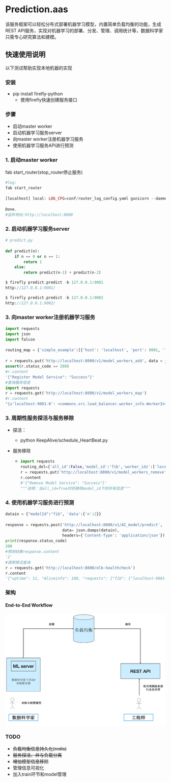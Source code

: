# Prediction.aas

该服务框架可以轻松分布式部署机器学习模型，内置简单负载均衡的功能，生成REST API服务，实现对机器学习的部署、分发、管理、调用统计等，数据科学家只需专心研究算法和建模。

## 快速使用说明

以下测试帮助实现本地机器的实现

### 安装

- pip install firefly-python
  - 使用firefly快速创建服务接口

### 步骤

- 启动master worker
- 启动机器学习服务server
- 向master worker注册机器学习服务
- 使用机器学习服务API进行预测

### 1. 启动master worker

fab start_router(stop_router停止服务)

```Php
#log:
fab start_router

[localhost] local: LOG_CFG=conf/router_log_config.yaml gunicorn --daemon 'router.router_app:loader()' --error-logfile gunicorn.log --access-logfile gunicorn_access.log

Done.
#监听地址:http://localhost:8000
```

### 2. 启动机器学习服务server

```python
# predict.py

def predict(n):
	if n == 0 or n == 1:
		return 1
	else:
		return predict(n-1) + predict(n-2)
```

```php
$ firefly predict.predict -b 127.0.0.1:9001
http://127.0.0.1:9001/
```

```php
$ firefly predict.predict -b 127.0.0.1:9002
http://127.0.0.1:9002/
```

### 3. 向master worker注册机器学习服务

```python
import requests
import json
import falcon

routing_map = {'simple_example':[{'host': 'localhost', 'port': 9001, 'local_worker_id': 0},{'host': 'localhost', 'port': 9002, 'local_worker_id': 0]}

r = requests.put('http://localhost:8000/v1/model_workers_add', data = json.dumps(routing_map))
assert(r.status_code == 200)
#r.content
'{"Register Model Service": "Success"}'
#查询服务信息
import requests
r = requests.get('http://localhost:8000/v1/model_workers_map')
#r.content
"{u'localhost-9001-0': <commons.src.load_balancer.worker_info.WorkerInfo instance at 0x101940128>, u'localhost-9002-0': <commons.src.load_balancer.worker_info.WorkerInfo instance at 0x101940200>}"                                        
```

### 3. 周期性服务探活与服务移除

- 探活：

  - python KeepAlive/schedule_HeartBeat.py

- 服务移除

  - ```python
    import requests
    routing_del={'all_id':False,'model_id':'fib','worker_ids':['localhost-8003-3']}
    r = requests.put('http://localhost:8000/v1/model_workers_remove',data = json.dumps(routing_del))
    r.content
    #'{"Remove Model Service": "Success"}'
    """说明：当all_id=True时将移除model_id下的所有信息"""
    ```



### 4. 使用机器学习服务进行预测

```python
datain = {"modelId":"fib", 'data':{'n':2}}

response = requests.post('http://localhost:8000/v1/AI_model/predict', 
                         data= json.dumps(datain), 
                         headers={'Content-Type': 'application/json'})
print(response.status_code)
200
#预测结果response.content
'2'
#调用情况查询
r = requests.get('http://localhost:8000/elb-healthcheck')
r.content
'{"uptime": 51, "Aliveinfo": 100, "requests": {"fib": {"localhost-9001-0": 2, "localhost-9002-0": 1}}}'
```

### 架构

#### End-to-End Workflow

![Overview](resources/workflow.png)

### TODO

- ~~负载均衡信息持久化(redis)~~
- ~~服务探活、并与负载分离~~
- ~~增加模型信息移除~~
- 管理信息可视化
- 加入train环节和model管理
